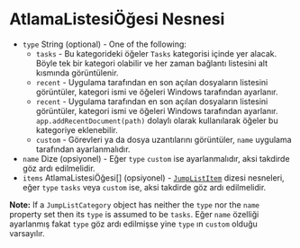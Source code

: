 # AtlamaListesiÖğesi Nesnesi

* `type` String (optional) - One of the following:
  * `tasks` - Bu kategorideki öğeler `Tasks` kategorisi içinde yer alacak. Böyle tek bir kategori olabilir ve her zaman bağlantı listesini alt kısmında görüntülenir.
  * `recent` - Uygulama tarafından en son açılan dosyaların listesini görüntüler, kategori ismi ve öğeleri Windows tarafından ayarlanır.
  * `recent` - Uygulama tarafından en son açılan dosyaların listesini görüntüler, kategori ismi ve öğeleri Windows tarafından ayarlanır. `app.addRecentDocument(path)` dolaylı olarak kullanılarak öğeler bu kategoriye eklenebilir.
  * `custom` - Görevleri ya da dosya uzantılarını görüntüler, `name` uygulama tarafından ayarlanmalıdır.
* `name` Dize (opsiyonel) - Eğer `type` `custom` ise ayarlanmalıdır, aksi takdirde göz ardı edilmelidir.
* `items` AtlamaListesiÖğesi[] (opsiyonel) - [`JumpListItem`](jump-list-item.md) dizesi nesneleri, eğer `type` `tasks` veya `custom` ise, aksi takdirde göz ardı edilmelidir.

**Note:** If a `JumpListCategory` object has neither the `type` nor the `name` property set then its `type` is assumed to be `tasks`. Eğer `name` özelliği ayarlanmış fakat `type` göz ardı edilmişse yine `type` ın `custom` olduğu varsayılır.
